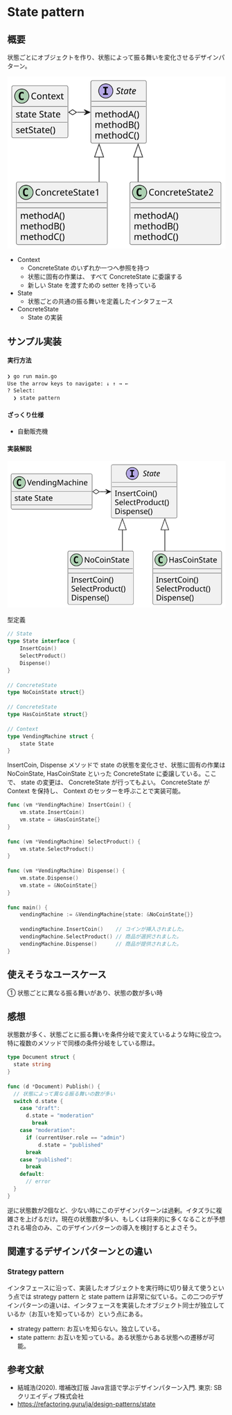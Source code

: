# State pattern

## 概要
状態ごとにオブジェクトを作り、状態によって振る舞いを変化させるデザインパターン。

<img src="https://github.com/mmfiber/design-pattern-go-training/blob/main/src/state/diagram/abstract.svg" />

* Context
  * ConcreteState のいずれか一つへ参照を持つ
  * 状態に固有の作業は、 すべて ConcreteState に委譲する
  * 新しい State を渡すための setter を持っている
* State
  * 状態ごとの共通の振る舞いを定義したインタフェース
* ConcreteState
  * State の実装

## サンプル実装
#### 実行方法
```sh
❯ go run main.go  
Use the arrow keys to navigate: ↓ ↑ → ← 
? Select: 
  ❯ state pattern
```

#### ざっくり仕様
* 自動販売機

#### 実装解説
<img src="https://github.com/mmfiber/design-pattern-go-training/blob/main/src/state/diagram/impl.svg" />

型定義

```go
// State
type State interface {
	InsertCoin()
	SelectProduct()
	Dispense()
}

// ConcreteState
type NoCoinState struct{}

// ConcreteState
type HasCoinState struct{}

// Context
type VendingMachine struct {
	state State
}
```

InsertCoin, Dispense メソッドで state の状態を変化させ、状態に固有の作業は NoCoinState, HasCoinState といった ConcreteState に委譲している。ここで、 state の変更は、 ConcreteState が行ってもよい。 ConcreteState が Context を保持し、 Context のセッターを呼ぶことで実装可能。

```go
func (vm *VendingMachine) InsertCoin() {
	vm.state.InsertCoin()
	vm.state = &HasCoinState{}
}

func (vm *VendingMachine) SelectProduct() {
	vm.state.SelectProduct()
}

func (vm *VendingMachine) Dispense() {
	vm.state.Dispense()
	vm.state = &NoCoinState{}
}

func main() {
	vendingMachine := &VendingMachine{state: &NoCoinState{}}

	vendingMachine.InsertCoin()    // コインが挿入されました。
	vendingMachine.SelectProduct() // 商品が選択されました。
	vendingMachine.Dispense()      // 商品が提供されました。
}
```

## 使えそうなユースケース
① 状態ごとに異なる振る舞いがあり、状態の数が多い時

## 感想
状態数が多く、状態ごとに振る舞いを条件分岐で変えているような時に役立つ。特に複数のメソッドで同様の条件分岐をしている際は。

```go
type Document struct {
  state string
}

func (d *Document) Publish() {
  // 状態によって異なる振る舞いの数が多い
  switch d.state {
    case "draft":
      d.state = "moderation"
        break
    case "moderation":
      if (currentUser.role == "admin")
          d.state = "published"
      break
    case "published":
      break
    default:
      // error
  }
}
```

逆に状態数が2個など、少ない時にこのデザインパターンは過剰。イタズラに複雑さを上げるだけ。現在の状態数が多い、もしくは将来的に多くなることが予想される場合のみ、このデザインパターンの導入を検討するとよさそう。

## 関連するデザインパターンとの違い
### Strategy pattern
インタフェースに沿って、実装したオブジェクトを実行時に切り替えて使うという点では strategy pattern と state pattern は非常に似ている。この二つのデザインパターンの違いは、インタフェースを実装したオブジェクト同士が独立しているか（お互いを知っているか）という点にある。

* strategy pattern: お互いを知らない。独立している。
* state pattern: お互いを知っている。ある状態からある状態への遷移が可能。


## 参考文献
* 結城浩(2020). 増補改訂版 Java言語で学ぶデザインパターン入門. 東京: SBクリエイディブ株式会社 
* https://refactoring.guru/ja/design-patterns/state
